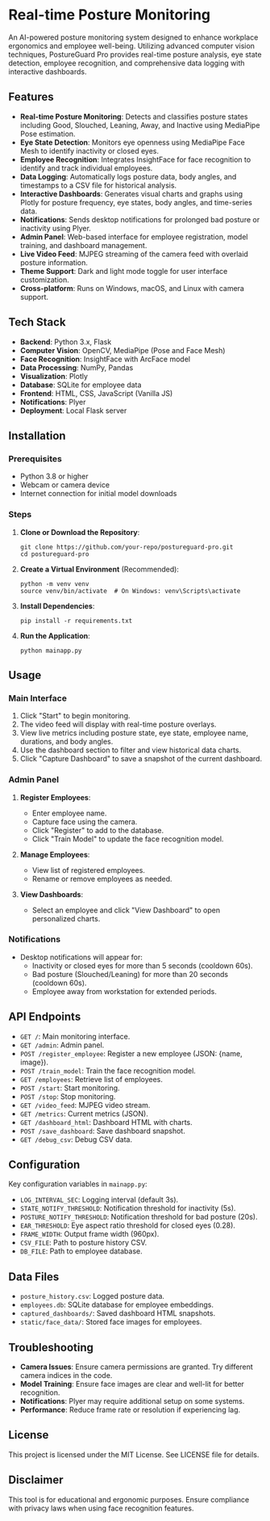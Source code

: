 # Real-time Posture Monitoring

An AI-powered posture monitoring system designed to enhance workplace ergonomics and employee well-being. Utilizing advanced computer vision techniques, PostureGuard Pro provides real-time posture analysis, eye state detection, employee recognition, and comprehensive data logging with interactive dashboards.

## Features

- **Real-time Posture Monitoring**: Detects and classifies posture states including Good, Slouched, Leaning, Away, and Inactive using MediaPipe Pose estimation.
- **Eye State Detection**: Monitors eye openness using MediaPipe Face Mesh to identify inactivity or closed eyes.
- **Employee Recognition**: Integrates InsightFace for face recognition to identify and track individual employees.
- **Data Logging**: Automatically logs posture data, body angles, and timestamps to a CSV file for historical analysis.
- **Interactive Dashboards**: Generates visual charts and graphs using Plotly for posture frequency, eye states, body angles, and time-series data.
- **Notifications**: Sends desktop notifications for prolonged bad posture or inactivity using Plyer.
- **Admin Panel**: Web-based interface for employee registration, model training, and dashboard management.
- **Live Video Feed**: MJPEG streaming of the camera feed with overlaid posture information.
- **Theme Support**: Dark and light mode toggle for user interface customization.
- **Cross-platform**: Runs on Windows, macOS, and Linux with camera support.

## Tech Stack

- **Backend**: Python 3.x, Flask
- **Computer Vision**: OpenCV, MediaPipe (Pose and Face Mesh)
- **Face Recognition**: InsightFace with ArcFace model
- **Data Processing**: NumPy, Pandas
- **Visualization**: Plotly
- **Database**: SQLite for employee data
- **Frontend**: HTML, CSS, JavaScript (Vanilla JS)
- **Notifications**: Plyer
- **Deployment**: Local Flask server

## Installation

### Prerequisites

- Python 3.8 or higher
- Webcam or camera device
- Internet connection for initial model downloads

### Steps

1. **Clone or Download the Repository**:
   ```
   git clone https://github.com/your-repo/postureguard-pro.git
   cd postureguard-pro
   ```

2. **Create a Virtual Environment** (Recommended):
   ```
   python -m venv venv
   source venv/bin/activate  # On Windows: venv\Scripts\activate
   ```

3. **Install Dependencies**:
   ```
   pip install -r requirements.txt
   ```

4. **Run the Application**:
   ```
   python mainapp.py
   ```



## Usage

### Main Interface

1. Click "Start" to begin monitoring.
2. The video feed will display with real-time posture overlays.
3. View live metrics including posture state, eye state, employee name, durations, and body angles.
4. Use the dashboard section to filter and view historical data charts.
5. Click "Capture Dashboard" to save a snapshot of the current dashboard.

### Admin Panel

1. **Register Employees**:
   - Enter employee name.
   - Capture face using the camera.
   - Click "Register" to add to the database.
   - Click "Train Model" to update the face recognition model.

2. **Manage Employees**:
   - View list of registered employees.
   - Rename or remove employees as needed.

3. **View Dashboards**:
   - Select an employee and click "View Dashboard" to open personalized charts.

### Notifications

- Desktop notifications will appear for:
  - Inactivity or closed eyes for more than 5 seconds (cooldown 60s).
  - Bad posture (Slouched/Leaning) for more than 20 seconds (cooldown 60s).
  - Employee away from workstation for extended periods.

## API Endpoints

- `GET /`: Main monitoring interface.
- `GET /admin`: Admin panel.
- `POST /register_employee`: Register a new employee (JSON: {name, image}).
- `POST /train_model`: Train the face recognition model.
- `GET /employees`: Retrieve list of employees.
- `POST /start`: Start monitoring.
- `POST /stop`: Stop monitoring.
- `GET /video_feed`: MJPEG video stream.
- `GET /metrics`: Current metrics (JSON).
- `GET /dashboard_html`: Dashboard HTML with charts.
- `POST /save_dashboard`: Save dashboard snapshot.
- `GET /debug_csv`: Debug CSV data.

## Configuration

Key configuration variables in `mainapp.py`:

- `LOG_INTERVAL_SEC`: Logging interval (default 3s).
- `STATE_NOTIFY_THRESHOLD`: Notification threshold for inactivity (5s).
- `POSTURE_NOTIFY_THRESHOLD`: Notification threshold for bad posture (20s).
- `EAR_THRESHOLD`: Eye aspect ratio threshold for closed eyes (0.28).
- `FRAME_WIDTH`: Output frame width (960px).
- `CSV_FILE`: Path to posture history CSV.
- `DB_FILE`: Path to employee database.

## Data Files

- `posture_history.csv`: Logged posture data.
- `employees.db`: SQLite database for employee embeddings.
- `captured_dashboards/`: Saved dashboard HTML snapshots.
- `static/face_data/`: Stored face images for employees.

## Troubleshooting

- **Camera Issues**: Ensure camera permissions are granted. Try different camera indices in the code.
- **Model Training**: Ensure face images are clear and well-lit for better recognition.
- **Notifications**: Plyer may require additional setup on some systems.
- **Performance**: Reduce frame rate or resolution if experiencing lag.



## License

This project is licensed under the MIT License. See LICENSE file for details.

## Disclaimer

This tool is for educational and ergonomic purposes. Ensure compliance with privacy laws when using face recognition features.




